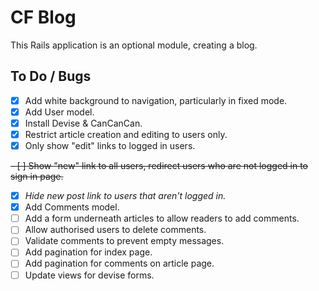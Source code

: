# CF Blog

This Rails application is an optional module, creating a blog.

## To Do / Bugs

- [x] Add white background to navigation, particularly in fixed mode.
- [x] Add User model.
- [x] Install Devise & CanCanCan.
- [x] Restrict article creation and editing to users only.
- [x] Only show "edit" links to logged in users.

~~- [ ] Show "new" link to all users, redirect users who are not logged in to sign in page.~~
- [x] _Hide new post link to users that aren't logged in._
- [x] Add Comments model.
- [ ] Add a form underneath articles to allow readers to add comments. 
- [ ] Allow authorised users to delete comments.
- [ ] Validate comments to prevent empty messages.
- [ ] Add pagination for index page.
- [ ] Add pagination for comments on article page.
- [ ] Update views for devise forms.